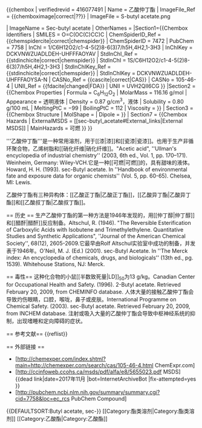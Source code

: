 {{chembox
| verifiedrevid = 416077491
| Name = 乙酸仲丁酯
| ImageFile_Ref = {{chemboximage|correct|??}}
| ImageFile = S-butyl acetate.png
<!-- | ImageSize = 150px -->
| ImageName = Sec-butyl acetate
| OtherNames = 
|Section1={{Chembox Identifiers
| SMILES = O=C(OC(C)CC)C
| ChemSpiderID_Ref = {{chemspidercite|correct|chemspider}}
| ChemSpiderID = 7472
| PubChem = 7758
| InChI = 1/C6H12O2/c1-4-5(2)8-6(3)7/h5H,4H2,1-3H3
| InChIKey = DCKVNWZUADLDEH-UHFFFAOYAV
| StdInChI_Ref = {{stdinchicite|correct|chemspider}}
| StdInChI = 1S/C6H12O2/c1-4-5(2)8-6(3)7/h5H,4H2,1-3H3
| StdInChIKey_Ref = {{stdinchicite|correct|chemspider}}
| StdInChIKey = DCKVNWZUADLDEH-UHFFFAOYSA-N
| CASNo_Ref = {{cascite|correct|CAS}}
| CASNo = 105-46-4
| UNII_Ref = {{fdacite|changed|FDA}}
| UNII = UVH2QII6CG
}}
|Section2 = {{Chembox Properties
| Formula = C<sub>6</sub>H<sub>12</sub>O<sub>2</sub>
| MolarMass = 116.16 g/mol
| Appearance = 透明液体
| Density = 0.87 g/cm<sup>3</sup>，液体
| Solubility = 0.80 g/100 mL
| MeltingPtC = −99
| BoilingPtC = 112
| Viscosity =
}}
| Section3 = {{Chembox Structure
| MolShape =
| Dipole =
}}
| Section7 = {{Chembox Hazards
| ExternalMSDS = [[sec-butyl_acetate#External_links|External MSDS]]
| MainHazards = 可燃
}}
}}

'''乙酸仲丁酯'''是一种常用溶剂，用于[[漆|漆]]和[[瓷漆|瓷漆]]。也用于生产非循环聚合物，乙烯树脂和[[硝化纤维|硝化纤维]]。<ref>"Acetic acid", ''Ullman's encyclopedia of industrial chemistry'' (2003, 6th ed., Vol. 1, pp. 170–171). Weinheim, Germany: Wiley-VCH.</ref>它是一种[[可燃|可燃]]的，具有甜味的液体。<ref>Howard, H. H. (1993). sec-Butyl acetate. In ''Handbook of environmental fate and exposure data for organic chemists'' (Vol. 5, pp. 60-65). Chelsea, MI: Lewis.</ref>

乙酸仲丁酯有三种异构体：[[乙酸正丁酯|乙酸正丁酯]]，[[乙酸异丁酯|乙酸异丁酯]]和[[乙酸叔丁酯|乙酸叔丁酯]]。

== 历史 ==
生产乙酸仲丁酯的第一种方法是1946年发现的，用[[仲丁醇|仲丁醇]]和[[醋酐|醋酐]]反应制备。<ref>Altschul, R. (1946). "The Reversible Esterification of Carboxylic Acids with Isobutene and Trimethylethylene. Quantitative Studies and Synthetic Applications", ''Journal of the American Chemical Society'', 68(12), 2605-2609.</ref>它最早由Rolf Altschul实验室中成功的制备，并发表于1946年。<ref>O'Neil, M. J. (Ed.) (2001). sec-Butyl Acetate. In ''The Merck index: An encyclopedia of chemicals, drugs, and biologicals'' (13th ed., pg. 1539). Whitehouse Stations, NJ: Merck.</ref>

== 毒性==
这种化合物的小鼠[[半数致死量|LD]]<sub>50</sub>为13 g/kg。<ref>Canadian Center for Occupational Health and Safety. (1996). 2-Butyl acetate. Retrieved February 20, 2009, from CHEMINFO database.</ref>
人体大量的接触乙酸仲丁酯会导致灼伤眼睛，口腔，喉咙，鼻子或皮肤。<ref name="inchem">International Programme on Chemical Safety. (2003). sec-Butyl acetate. Retrieved February 20, 2009, from INCHEM database.</ref>
注射或吸入大量的乙酸仲丁酯会导致中枢神经系统的抑制，出现嗜睡和定向障碍的症状。<ref name="inchem" />

== 参考文献==
{{reflist}}

== 外部链接 ==
* [http://chemexper.com/index.shtml?main=http://chemexper.com/search/cas/105-46-4.html ChemExpr.com]
* [http://ccinfoweb.ccohs.ca/msds/pdf/alfa/e8/5655023.pdf MSDS]{{dead link|date=2017年11月 |bot=InternetArchiveBot |fix-attempted=yes }}
* [http://pubchem.ncbi.nlm.nih.gov/summary/summary.cgi?cid=7758&loc=ec_rcs PubChem Compound]

{{DEFAULTSORT:Butyl acetate, sec-}}
[[Category:酯类溶剂|Category:酯类溶剂]]
[[Category:乙酸酯|Category:乙酸酯]]